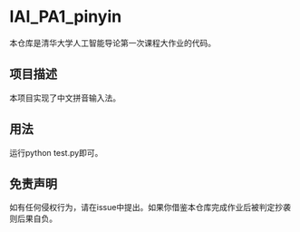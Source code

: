 # IAI_PA1_pinyin
本仓库是清华大学人工智能导论第一次课程大作业的代码。
<br>
## 项目描述
本项目实现了中文拼音输入法。
<br>
## 用法
运行python test.py即可。
<br>
## 免责声明
如有任何侵权行为，请在issue中提出。如果你借鉴本仓库完成作业后被判定抄袭则后果自负。
